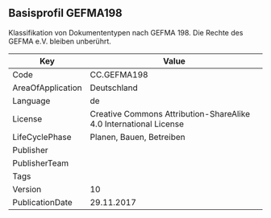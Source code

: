 ## Basisprofil GEFMA198
Klassifikation von Dokumententypen nach GEFMA 198. Die Rechte des GEFMA e.V. bleiben unberührt.

Key | Value |
--|--|
Code | CC.GEFMA198 |  
AreaOfApplication | Deutschland |  
Language | de |  
License | Creative Commons Attribution-ShareAlike 4.0 International License |  
LifeCyclePhase | Planen, Bauen, Betreiben |  
Publisher | [](https://www.cafmring.de/cafm-connect/) |  
PublisherTeam |  |  
Tags |  |  
Version | 10 |  
PublicationDate | 29.11.2017 |  
